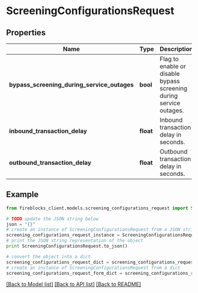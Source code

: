 # ScreeningConfigurationsRequest


## Properties

Name | Type | Description | Notes
------------ | ------------- | ------------- | -------------
**bypass_screening_during_service_outages** | **bool** | Flag to enable or disable bypass screening during service outages. | [optional] 
**inbound_transaction_delay** | **float** | Inbound transaction delay in seconds. | [optional] 
**outbound_transaction_delay** | **float** | Outbound transaction delay in seconds. | [optional] 

## Example

```python
from fireblocks_client.models.screening_configurations_request import ScreeningConfigurationsRequest

# TODO update the JSON string below
json = "{}"
# create an instance of ScreeningConfigurationsRequest from a JSON string
screening_configurations_request_instance = ScreeningConfigurationsRequest.from_json(json)
# print the JSON string representation of the object
print ScreeningConfigurationsRequest.to_json()

# convert the object into a dict
screening_configurations_request_dict = screening_configurations_request_instance.to_dict()
# create an instance of ScreeningConfigurationsRequest from a dict
screening_configurations_request_form_dict = screening_configurations_request.from_dict(screening_configurations_request_dict)
```
[[Back to Model list]](../README.md#documentation-for-models) [[Back to API list]](../README.md#documentation-for-api-endpoints) [[Back to README]](../README.md)


